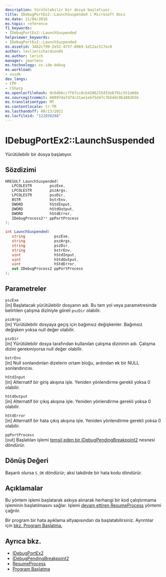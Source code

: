 ```yaml
---
description: Yürütülebilir bir dosya başlatıyor.
title: IDebugPortEx2::LaunchSuspended | Microsoft Docs
ms.date: 11/04/2016
ms.topic: reference
f1_keywords:
- IDebugPortEx2::LaunchSuspended
helpviewer_keywords:
- IDebugPortEx2::LaunchSuspended
ms.assetid: 34b2cf99-2e52-4757-8969-1d12ac517ec0
author: leslierichardson95
ms.author: lerich
manager: jmartens
ms.technology: vs-ide-debug
ms.workload:
- vssdk
dev_langs:
- CPP
- CSharp
ms.openlocfilehash: 0c6db6cc7f67cc8cb4106215d33eb791c551a66b
ms.sourcegitcommit: 68897da7d74c31ae1ebf5d47c7b5ddc9b108265b
ms.translationtype: MT
ms.contentlocale: tr-TR
ms.lasthandoff: 08/13/2021
ms.locfileid: "122030288"
---
```

# <a name="idebugportex2launchsuspended"></a>IDebugPortEx2::LaunchSuspended
Yürütülebilir bir dosya başlatıyor.

## <a name="syntax"></a>Sözdizimi

```cpp
HRESULT LaunchSuspended( 
   LPCOLESTR        pszExe,
   LPCOLESTR        pszArgs,
   LPCOLESTR        pszDir,
   BSTR             bstrEnv,
   DWORD            hStdInput,
   DWORD            hStdOutput,
   DWORD            hStdError,
   IDebugProcess2** ppPortProcess
);
```

```csharp
int LaunchSuspended( 
   string             pszExe,
   string             pszArgs,
   string             pszDir,
   string             bstrEnv,
   uint               hStdInput,
   uint               hStdOutput,
   uint               hStdError,
   out IDebugProcess2 ppPortProcess
);
```

## <a name="parameters"></a>Parametreler
`pszExe`\
[in] Başlatacak yürütülebilir dosyanın adı. Bu tam yol veya parametresinde belirtilen çalışma diziniyle göreli `pszDir` olabilir.

`pszArgs`\
[in] Yürütülebilir dosyaya geçiş için bağımsız değişkenler. Bağımsız değişken yoksa null değer olabilir.

`pszDir`\
[in] Yürütülebilir dosya tarafından kullanılan çalışma dizininin adı. Çalışma dizini gerekmiyorsa null değer olabilir.

`bstrEnv`\
[in] Null sonlandırılan dizelerin ortam bloğu, ardından ek bir NULL sonlandırıcısı.

`hStdInput`\
[in] Alternatif bir giriş akışına işle. Yeniden yönlendirme gerekli yoksa 0 olabilir.

`hStdOutput`\
[in] Alternatif bir çıkış akışına işle. Yeniden yönlendirme gerekli yoksa 0 olabilir.

`hStdError`\
[in] Alternatif bir hata çıkış akışına işle. Yeniden yönlendirme gerekli yoksa 0 olabilir.

`ppPortProcess`\
[out] Başlatılan işlemi [temsil eden bir IDebugPendingBreakpoint2](../../../extensibility/debugger/reference/idebugpendingbreakpoint2.md) nesnesi döndürür.

## <a name="return-value"></a>Dönüş Değeri
 Başarılı olursa `S_OK` döndürür; aksi takdirde bir hata kodu döndürür.

## <a name="remarks"></a>Açıklamalar
 Bu yöntem işlemi başlatarak askıya alınarak herhangi bir kod çalıştırmama işleminin başlatılmasını sağlar. Işlemi [devam ettiren ResumeProcess](../../../extensibility/debugger/reference/idebugportex2-resumeprocess.md) yöntemi çağrılır.

 Bir program bir hata ayıklama altyapısından da başlatabilirsiniz. Ayrıntılar için [bkz. Program Başlatma.](../../../extensibility/debugger/launching-a-program.md)

## <a name="see-also"></a>Ayrıca bkz.
- [IDebugPortEx2](../../../extensibility/debugger/reference/idebugportex2.md)
- [IDebugPendingBreakpoint2](../../../extensibility/debugger/reference/idebugpendingbreakpoint2.md)
- [ResumeProcess](../../../extensibility/debugger/reference/idebugportex2-resumeprocess.md)
- [Program Başlatma](../../../extensibility/debugger/launching-a-program.md)
